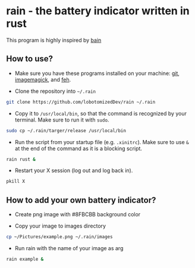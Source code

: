 # rain - the battery indicator written in rust

This program is highly inspired by [bain](https://github.com/amishbni/bain/tree/master)

## How to use?

* Make sure you have these programs installed on your machine: [git](https://git-scm.com/), [imagemagick](https://imagemagick.org), and [feh](https://feh.finalrewind.org).

* Clone the repository into `~/.rain`

```bash
git clone https://github.com/lobotomizedDev/rain ~/.rain
```

* Copy it to `/usr/local/bin`, so that the command is recognized by your terminal. Make sure to run it with `sudo`.
```bash
sudo cp ~/.rain/targer/release /usr/local/bin
```

* Run the script from your startup file (e.g. `.xinitrc`). Make sure to use `&` at the end of the command as it is a blocking script.
```bash
rain rust &
```

* Restart your X session (log out and log back in).
```bash
pkill X
```

## How to add your own battery indicator?

* Create png image with #8FBCBB background color

* Copy your image to images directory

```bash
cp ~/Pictures/example.png ~/.rain/images
```

* Run rain with the name of your image as arg

```bash
rain example &
```
